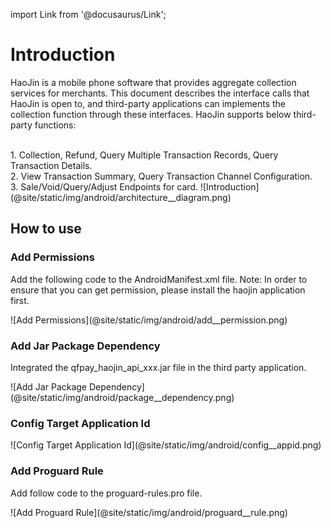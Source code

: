 import Link from '@docusaurus/Link';

# Introduction

HaoJin is a mobile phone software that provides aggregate collection services for merchants. This document describes the interface calls that HaoJin is open to, and third-party applications can implements the collection function through these interfaces.
HaoJin supports below third-party functions:

<br/>
1. Collection, Refund, Query Multiple Transaction Records, Query Transaction Details.
<br/>
2. View Transaction Summary, Query Transaction Channel Configuration.
<br/>
3. Sale/Void/Query/Adjust Endpoints for card.

<Link href="/img/android/architecture__diagram.png" target="_blank"> ![Introduction](@site/static/img/android/architecture__diagram.png)</Link>

## How to use

### Add Permissions

Add the following code to the AndroidManifest.xml file.
Note: In order to ensure that you can get permission, please install the haojin
application first.

<Link href="/img/android/add__permission.png" target="_blank"> ![Add Permissions](@site/static/img/android/add__permission.png)</Link>

### Add Jar Package Dependency

Integrated the qfpay_haojin_api_xxx.jar file in the third party application.

<Link href="/img/android/package__dependency.png" target="_blank"> ![Add Jar Package Dependency](@site/static/img/android/package__dependency.png)</Link>

### Config Target Application Id

<Link href="/img/android/config__appid.png" target="_blank"> ![Config Target Application Id](@site/static/img/android/config__appid.png)</Link>

### Add Proguard Rule

Add follow code to the proguard-rules.pro file.

<Link href="/img/android/proguard__rule.png" target="_blank"> ![Add Proguard Rule](@site/static/img/android/proguard__rule.png)</Link>
